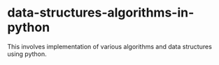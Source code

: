 # data-structures-algorithms-in-python
This involves implementation of various algorithms and data structures using python.
